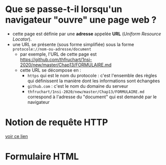 # Que se passe-t-il lorsqu'un navigateur "ouvre" une page web ? 
* cette page est définie par une **adresse** appelée **URL** (*Uniform Resource Locator*).
* une URL se présente (sous forme simplifiée) sous la forme `protocole://nom-ou-adresse/document`
   *  par exemple, l'URL de cette page est https://github.com/thfruchart/1nsi-2020/new/master/Chap13/FORMULAIRE.md 
   *  cette URL se décompose en  :
      * `https` qui est le nom du protocole : c'est l'ensemble des règles qui définissent la manière dont les informations sont échangées
      *   `github.com` : c'est le nom du domaine du serveur 
      *   `thfruchart/1nsi-2020/new/master/Chap13/FORMULAIRE.md ` correspond à l'adresse du "document" qui est demandé par le navigateur

# Notion de requête HTTP
[voir ce lien](https://pixees.fr/informatiquelycee/n_site/nsi_prem_http.html)

# Formulaire HTML

